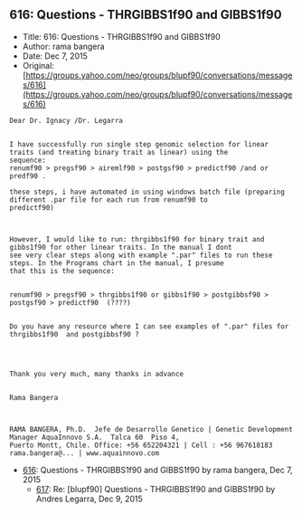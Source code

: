 ## 616: Questions - THRGIBBS1f90 and GIBBS1f90

- Title: 616: Questions - THRGIBBS1f90 and GIBBS1f90
- Author: rama bangera
- Date: Dec 7, 2015
- Original: [https://groups.yahoo.com/neo/groups/blupf90/conversations/messages/616](https://groups.yahoo.com/neo/groups/blupf90/conversations/messages/616)

```
Dear Dr. Ignacy /Dr. Legarra


I have successfully run single step genomic selection for linear traits (and treating binary trait as linear) using the
sequence:
renumf90 > pregsf90 > airemlf90 > postgsf90 > predictf90 /and or predf90 . 

these steps, i have automated in using windows batch file (preparing different .par file for each run from renumf90 to
predictf90) 



However, I would like to run: thrgibbs1f90 for binary trait and gibbs1f90 for other linear traits. In the manual I dont
see very clear steps along with example ".par" files to run these steps. In the Programs chart in the manual, I presume
that this is the sequence:


renumf90 > pregsf90 > thrgibbs1f90 or gibbs1f90 > postgibbsf90 > postgsf90 > predictf90  (????)


Do you have any resource where I can see examples of ".par" files for thrgibbs1f90  and postgibbsf90 ?




Thank you very much, many thanks in advance


Rama Bangera


 
RAMA BANGERA, Ph.D.  Jefe de Desarrollo Genetico | Genetic Development Manager AquaInnovo S.A.	Talca 60  Piso 4,
Puerto Montt, Chile. Office: +56 652204321 | Cell : +56 967618183  rama.bangera@... | www.aquainnovo.com
```

- [616](0616.md): Questions - THRGIBBS1f90 and GIBBS1f90 by rama bangera, Dec 7, 2015
    - [617](0617.md): Re: [blupf90] Questions - THRGIBBS1f90 and GIBBS1f90 by Andres Legarra, Dec 9, 2015

